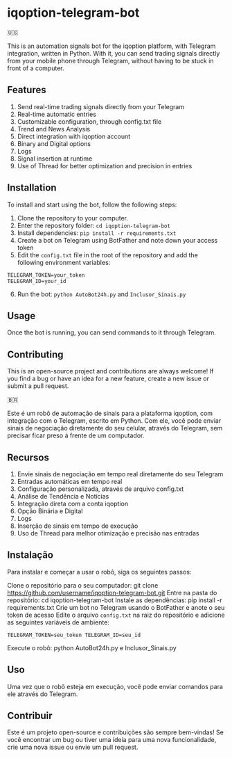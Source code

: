 # iqoption-telegram-bot

:us: 

This is an automation signals bot for the iqoption platform, with Telegram integration, written in Python. With it, you can send trading signals directly from your mobile phone through Telegram, without having to be stuck in front of a computer.

## Features
1. Send real-time trading signals directly from your Telegram
2. Real-time automatic entries
3. Customizable configuration, through config.txt file
4. Trend and News Analysis
5. Direct integration with iqoption account
6. Binary and Digital options
7. Logs
8. Signal insertion at runtime
9. Use of Thread for better optimization and precision in entries

## Installation
To install and start using the bot, follow the following steps:

1. Clone the repository to your computer.
2. Enter the repository folder: `cd iqoption-telegram-bot`
3. Install dependencies: `pip install -r requirements.txt`
4. Create a bot on Telegram using BotFather and note down your access token
5. Edit the `config.txt` file in the root of the repository and add the following environment variables:

```
TELEGRAM_TOKEN=your_token
TELEGRAM_ID=your_id
```

6. Run the bot: `python AutoBot24h.py` and `Inclusor_Sinais.py`

## Usage
Once the bot is running, you can send commands to it through Telegram.

## Contributing
This is an open-source project and contributions are always welcome! If you find a bug or have an idea for a new feature, create a new issue or submit a pull request.


:brazil: 

Este é um robô de automação de sinais para a plataforma iqoption, com integração com o Telegram, escrito em Python. Com ele, você pode enviar sinais de negociação diretamente do seu celular, através do Telegram, sem precisar ficar preso à frente de um computador.

## Recursos
1. Envie sinais de negociação em tempo real diretamente do seu Telegram
2. Entradas automáticas em tempo real
3. Configuração personalizada, através de arquivo config.txt
4. Análise de Tendência e Notícias
5. Integração direta com a conta iqoption
6. Opção Binária e Digital
7. Logs
8. Inserção de sinais em tempo de execução
9. Uso de Thread para melhor otimização e precisão nas entradas

## Instalação
Para instalar e começar a usar o robô, siga os seguintes passos:

Clone o repositório para o seu computador: git clone https://github.com/username/iqoption-telegram-bot.git
Entre na pasta do repositório: cd iqoption-telegram-bot
Instale as dependências: pip install -r requirements.txt
Crie um bot no Telegram usando o BotFather e anote o seu token de acesso
Edite o arquivo `config.txt` na raiz do repositório e adicione as seguintes variáveis de ambiente:

`TELEGRAM_TOKEN=seu_token
TELEGRAM_ID=seu_id
`

Execute o robô: python AutoBot24h.py e Inclusor_Sinais.py

## Uso
Uma vez que o robô esteja em execução, você pode enviar comandos para ele através do Telegram. 

## Contribuir
Este é um projeto open-source e contribuições são sempre bem-vindas! Se você encontrar um bug ou tiver uma ideia para uma nova funcionalidade, crie uma nova issue ou envie um pull request.
